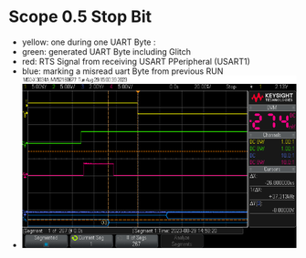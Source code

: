 # Scope 0.5 Stop Bit

* yellow: one during one UART Byte :
* green: generated UART Byte including Glitch
* red: RTS Signal from receiving USART PPeripheral (USART1)
* blue: marking a misread uart Byte from previous RUN 
* ![Scope_0.5_StopBit](Scope_0.5_StopBit.gif)
